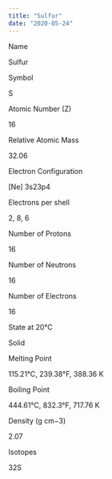 ```yaml
---
title: "Sulfur"
date: "2020-05-24"
---
```


Name

Sulfur

Symbol

S

Atomic Number (Z)

16

Relative Atomic Mass

32.06

Electron Configuration

\[Ne\] 3s23p4

Electrons per shell

2, 8, 6

Number of Protons

16

Number of Neutrons

16

Number of Electrons

16

State at 20°C

Solid

Melting Point

115.21°C, 239.38°F, 388.36 K

Boiling Point

444.61°C, 832.3°F, 717.76 K

Density (g cm−3)

2.07

Isotopes

32S

